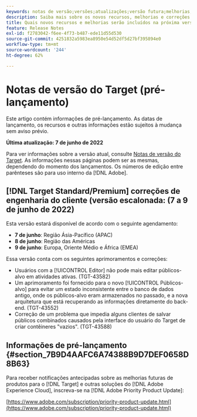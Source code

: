 ```yaml
---
keywords: notas de versão;versões;atualizações;versão futura;melhorias;novos recursos;correções;atualizações;pré-lançamento
description: Saiba mais sobre os novos recursos, melhorias e correções incluídos na próxima versão do Adobe Target, incluindo SDKs, APIs e bibliotecas JavaScript.
title: Quais novos recursos e melhorias serão incluídos na próxima versão?
feature: Release Notes
exl-id: f2783042-f6ee-4f73-b487-ede11d55d530
source-git-commit: 4251832a5983ea8950e54d52df5d27bf395894e0
workflow-type: tm+mt
source-wordcount: '244'
ht-degree: 62%

---
```


# Notas de versão do Target (pré-lançamento)

Este artigo contém informações de pré-lançamento. As datas de lançamento, os recursos e outras informações estão sujeitos à mudança sem aviso prévio.

**Última atualização: 7 de junho de 2022**

Para ver informações sobre a versão atual, consulte [Notas de versão do Target](release-notes.md). As informações nessas páginas podem ser as mesmas, dependendo do momento dos lançamentos. Os números de edição entre parênteses são para uso interno da [!DNL Adobe].

## [!DNL Target Standard/Premium] correções de engenharia do cliente (versão escalonada: (7 a 9 de junho de 2022)

Esta versão estará disponível de acordo com o seguinte agendamento:

* **7 de junho**: Região Ásia-Pacífico (APAC)
* **8 de junho**: Região das Américas
* **9 de junho**: Europa, Oriente Médio e África (EMEA)

Essa versão conta com os seguintes aprimoramentos e correções:

* Usuários com a [!UICONTROL Editor] não pode mais editar públicos-alvo em atividades ativas. (TGT-43582)
* Um aprimoramento foi fornecido para o novo [!UICONTROL Públicos-alvo] para evitar um estado inconsistente entre o banco de dados antigo, onde os públicos-alvo eram armazenados no passado, e a nova arquitetura que está recuperando as informações diretamente do back-end. (TGT-43552)
* Correção de um problema que impedia alguns clientes de salvar públicos combinados causados pela interface do usuário do Target de criar contêineres &quot;vazios&quot;. (TGT-43588)

## Informações de pré-lançamento {#section_7B9D4AAFC6A74388B9D7DEF0658D8B63}

Para receber notificações antecipadas sobre as melhorias futuras de produtos para o [!DNL Target] e outras soluções do [!DNL Adobe Experience Cloud], inscreva-se na [!DNL Adobe Priority Product Update]:

[https://www.adobe.com/subscription/priority-product-update.html](https://www.adobe.com/subscription/priority-product-update.html)
